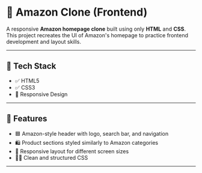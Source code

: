 # 🛒 Amazon Clone (Frontend)

A responsive **Amazon homepage clone** built using only **HTML** and **CSS**. This project recreates the UI of Amazon's homepage to practice frontend development and layout skills.

---

## 🧰 Tech Stack

- ✅ HTML5
- ✅ CSS3
- 📱 Responsive Design

---

## 📂 Features

- 🟦 Amazon-style header with logo, search bar, and navigation
- 🛍️ Product sections styled similarly to Amazon categories
- 🎯 Responsive layout for different screen sizes
- 👩‍🎨 Clean and structured CSS

---


